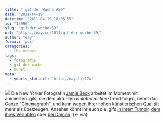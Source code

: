 ```yaml
---
title: ".gif der Woche #59"
date: "2011-04-19"
datetime: "2011-04-19 18:05:55"
id: "15996"
slug: "gif-der-woche-59"
url: "https://eay.cc/2011/gif-der-woche-59/"
author: "eay"
format: "post"
categories:
  - the-others
tags:
  - fotografie
  - gif-der-woche
  - kunst
meta:
  - yourls_shorturl: "http://eay.li/17a"
---
```


![](https://eay.cc/uploads/2011/jamiebeck.gif) Die New Yorker Fotografin [Jamie Beck](http://fromme-toyou.tumblr.com/) arbeitet im Moment mit animierten .gifs, die dem aktuellen _isolated motion_\-Trend folgen, nennt das Ganze "Cinemagraph", und kann wegen ihrer [hohen künstlerischen Qualität](http://fromme-toyou.tumblr.com/post/4725696930/who-wants-to-lick-the-bowl-photos-at-home-in-the) mehr als überzeugen. Ansehen könnt ihr euch die .gifs [in ihrem Tumblr](http://fromme-toyou.tumblr.com/), [dem ihres Verlobten](http://kevin.tumblr.com/) ober [bei Damian](http://dmn.luagsh.ch/cinemagraphs/). (<- via)
